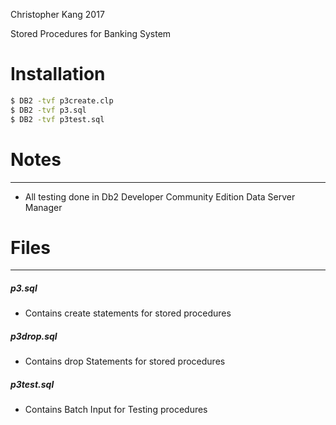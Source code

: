 Christopher Kang 2017

Stored Procedures for Banking System

# Installation

```sh
$ DB2 -tvf p3create.clp
$ DB2 -tvf p3.sql
$ DB2 -tvf p3test.sql
```

# Notes
--------------------------
- All testing done in Db2 Developer Community Edition Data Server Manager

# Files
--------------------------
##### p3.sql
- Contains create statements for stored procedures

##### p3drop.sql
- Contains drop Statements for stored procedures

##### p3test.sql
- Contains Batch Input for Testing procedures
